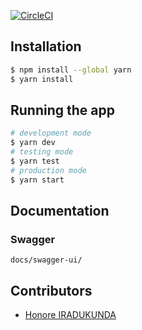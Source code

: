 [![CircleCI](https://circleci.com/gh/atlp-rwanda/elites-bn-be/tree/circleci-project-setup.svg?style=svg)](https://circleci.com/gh/atlp-rwanda/elites-bn-be/tree/circleci-project-setup)
## Installation

```bash
$ npm install --global yarn
$ yarn install
```

## Running the app

```bash
# development mode
$ yarn dev
# testing mode
$ yarn test
# production mode
$ yarn start
```

## Documentation

### Swagger

```
docs/swagger-ui/
```

## Contributors

- [Honore IRADUKUNDA](https://github.com/ihonore)
